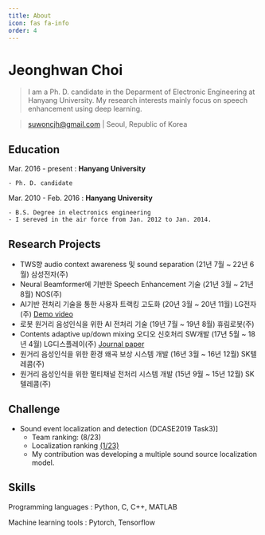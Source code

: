 ```yaml
---
title: About
icon: fas fa-info
order: 4
---
```


Jeonghwan Choi
===========
> I am a Ph. D. candidate in the Deparment of Electronic Engineering at Hanyang University. My research interests mainly focus on speech enhancement using deep learning.

> [suwoncjh@gmail.com](mailto:suwoncjh@gmail.com) |
> Seoul, Republic of Korea

Education
---------
Mar. 2016 - present
:   **Hanyang University**

    - Ph. D. candidate
	
Mar. 2010 - Feb. 2016
:   **Hanyang University**

    - B.S. Degree in electronics engineering
	- I sereved in the air force from Jan. 2012 to Jan. 2014.

Research Projects
-----------------
<!-- Sound source tracking for robot vacuum (Mar. 2020 - Nov. 2020)
: Deep neural network based noise suppression, sound event detection, and source tracking (with LG Electronics)
: [Demo video](https://www.youtube.com/watch?v=HFRmw0OqxxY){:target="_blank"}

Two-to-five channel audio upmixing (May 2017 - Apr. 2018)
: Two-to-five channel upmixing using deep neural network based primary-ambient separation (with LG Display)
: [Journal paper](https://www.aes.org/e-lib/browse.cfm?elib=21008){:target="_blank"} -->

<!-- Multi-channel speech enhancement for distant speech recognition (Mar. 2016 - Dec. 2016)
: Multi-channel speech enhancement system including noise suppression, echo cancellation, voice activity detection, and automatic gain control (with SK Telecom) -->
- TWS향 audio context awareness 및 sound separation	(21년 7월 ~ 22년 6월) 삼성전자(주)
- Neural Beamformer에 기반한 Speech Enhancement 기술 (21년 3월 ~ 21년 8월) NOS(주)
- AI기반 전처리 기술을 통한 사용자 트랙킹 고도화	(20년 3월 ~ 20년 11월) LG전자(주) [Demo video](https://www.youtube.com/watch?v=HFRmw0OqxxY)
- 로봇 원거리 음성인식을 위한 AI 전처리 기술	(19년 7월 ~ 19년 8월)	휴림로봇(주)
- Contents adaptive up/down mixing 오디오 신호처리 SW개발 (17년 5월 ~ 18년 4월) LG디스플레이(주) [Journal paper](https://www.aes.org/e-lib/browse.cfm?elib=21008)
- 원거리 음성인식을 위한 환경 왜곡 보상 시스템 개발 (16년 3월 ~ 16년 12월)	SK텔레콤(주)
- 원거리 음성인식을 위한 멀티채널 전처리 시스템 개발 (15년 9월 ~ 15년 12월) SK텔레콤(주)

Challenge
-----------------
- Sound event localization and detection (DCASE2019 Task3)]   
  - Team ranking: (8/23)
  - Localization ranking [(1/23)](http://dcase.community/challenge2019/task-sound-event-localization-and-detection-results)
  - My contribution was developing a multiple sound source localization model.

Skills
------
Programming languages
:   Python, C, C++, MATLAB

Machine learning tools
:   Pytorch, Tensorflow
